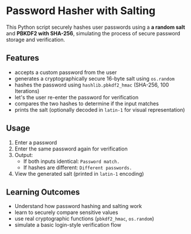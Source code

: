 # Password Hasher with Salting
This Python script securely hashes user passwords using a **a random salt** and **PBKDF2 with SHA-256**, simulating the process of secure password storage and verification.

## Features
- accepts a custom password from the user
- generates a cryptographically secure 16-byte salt using `os.random`
- hashes the password using `hashlib.pbkdf2_hmac` (SHA-256, 100 Iterations)
- let's the user re-enter the password for verification
- compares the two hashes to determine if the input matches
- prints the salt (optionally decoded in `latin-1` for visual representation)

## Usage
1. Enter a password
2. Enter the same password again for verification
3. Output:
   - If both inputs identical: `Password match.`
   - If hashes are different: `Different passwords.`
4. View the generated salt (printed in `latin-1` encoding)

## Learning Outcomes
- Understand how password hashing and salting work
- learn to securely compare sensitive values
- use real cryptographic functions (`pbkdf2_hmac`, `os.random`)
- simulate a basic login-style verification flow